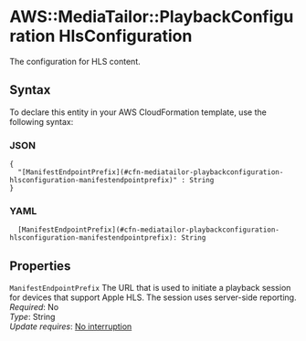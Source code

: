 # AWS::MediaTailor::PlaybackConfiguration HlsConfiguration<a name="aws-properties-mediatailor-playbackconfiguration-hlsconfiguration"></a>

The configuration for HLS content\.

## Syntax<a name="aws-properties-mediatailor-playbackconfiguration-hlsconfiguration-syntax"></a>

To declare this entity in your AWS CloudFormation template, use the following syntax:

### JSON<a name="aws-properties-mediatailor-playbackconfiguration-hlsconfiguration-syntax.json"></a>

```
{
  "[ManifestEndpointPrefix](#cfn-mediatailor-playbackconfiguration-hlsconfiguration-manifestendpointprefix)" : String
}
```

### YAML<a name="aws-properties-mediatailor-playbackconfiguration-hlsconfiguration-syntax.yaml"></a>

```
  [ManifestEndpointPrefix](#cfn-mediatailor-playbackconfiguration-hlsconfiguration-manifestendpointprefix): String
```

## Properties<a name="aws-properties-mediatailor-playbackconfiguration-hlsconfiguration-properties"></a>

`ManifestEndpointPrefix` <a name="cfn-mediatailor-playbackconfiguration-hlsconfiguration-manifestendpointprefix"></a>
The URL that is used to initiate a playback session for devices that support Apple HLS\. The session uses server\-side reporting\.  
_Required_: No  
_Type_: String  
_Update requires_: [No interruption](https://docs.aws.amazon.com/AWSCloudFormation/latest/UserGuide/using-cfn-updating-stacks-update-behaviors.html#update-no-interrupt)
